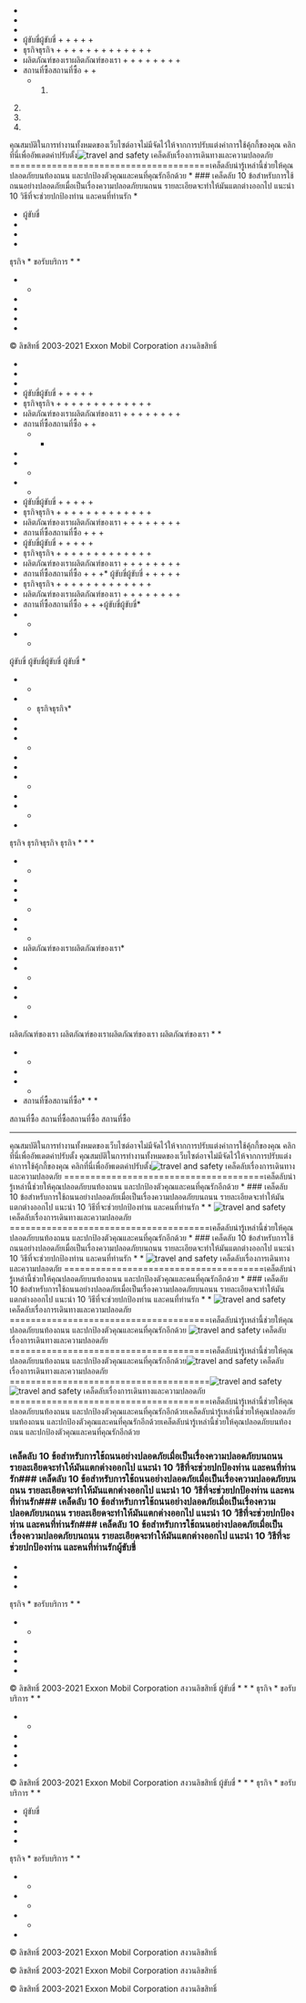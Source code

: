 
 
* 
* 
* 
* ผู้ขับขี่ผู้ขับขี่
	+ 
	+
	+ 
	+
	+
* ธุรกิจธุรกิจ
	+ 
	+ 
	+ 
	+
	+ 
	+ 
	+ 
	+
	+ 
	+ 
	+
	+ 
	+
* ผลิตภัณฑ์ของเราผลิตภัณฑ์ของเรา
	+ 
	+ 
	+
	+ 
	+ 
	+
	+ 
	+
* สถานที่ซื้อสถานที่ซื้อ
	+
	+
	+ 1. 
2. 
3. 
4. 
คุณสมบัติในการทำงานทั้งหมดของเว็บไซต์อาจไม่มีจัดไว้ให้จากการปรับแต่งค่าการใช้คุ้กกี้ของคุณ คลิกที่นี่เพื่ออัพเดตค่าปรับตั้ง![travel and safety]() 
เคล็ดลับเรื่องการเดินทางและความปลอดภัย
======================================เคล็ดลับน่ารู้เหล่านี้ช่วยให้คุณปลอดภัยบนท้องถนน และปกป้องตัวคุณและคนที่คุณรักอีกด้วย * ### เคล็ดลับ 10 ข้อสำหรับการใช้ถนนอย่างปลอดภัยเมื่อเป็นเรื่องความปลอดภัยบนถนน รายละเอียดจะทำให้มันแตกต่างออกไป แนะนำ 10 วิธีที่จะช่วยปกป้องท่าน และคนที่ท่านรัก
* 
* ผู้ขับขี่
* 
* 
* 
ธุรกิจ
* 
ขอรับบริการ
* 
* 
* * 
* 
* 
* 
* 

© ลิขสิทธิ์ 2003-2021 Exxon Mobil Corporation สงวนลิขสิทธิ์ 
 
* 
* 
* 
* ผู้ขับขี่ผู้ขับขี่
	+ 
	+
	+ 
	+
	+
* ธุรกิจธุรกิจ
	+ 
	+ 
	+ 
	+
	+ 
	+ 
	+ 
	+
	+ 
	+ 
	+
	+ 
	+
* ผลิตภัณฑ์ของเราผลิตภัณฑ์ของเรา
	+ 
	+ 
	+
	+ 
	+ 
	+
	+ 
	+
* สถานที่ซื้อสถานที่ซื้อ
	+
	+
	+  * 
* 
* * 
* * 
* ผู้ขับขี่ผู้ขับขี่
	+ 
	+
	+ 
	+
	+
* ธุรกิจธุรกิจ
	+ 
	+ 
	+ 
	+
	+ 
	+ 
	+ 
	+
	+ 
	+ 
	+
	+ 
	+
* ผลิตภัณฑ์ของเราผลิตภัณฑ์ของเรา
	+ 
	+ 
	+
	+ 
	+ 
	+
	+ 
	+
* สถานที่ซื้อสถานที่ซื้อ
	+
	+
	+
* ผู้ขับขี่ผู้ขับขี่
	+ 
	+
	+ 
	+
	+
* ธุรกิจธุรกิจ
	+ 
	+ 
	+ 
	+
	+ 
	+ 
	+ 
	+
	+ 
	+ 
	+
	+ 
	+
* ผลิตภัณฑ์ของเราผลิตภัณฑ์ของเรา
	+ 
	+ 
	+
	+ 
	+ 
	+
	+ 
	+
* สถานที่ซื้อสถานที่ซื้อ
	+
	+
	+* ผู้ขับขี่ผู้ขับขี่
	+ 
	+
	+ 
	+
	+
* ธุรกิจธุรกิจ
	+ 
	+ 
	+ 
	+
	+ 
	+ 
	+ 
	+
	+ 
	+ 
	+
	+ 
	+
* ผลิตภัณฑ์ของเราผลิตภัณฑ์ของเรา
	+ 
	+ 
	+
	+ 
	+ 
	+
	+ 
	+
* สถานที่ซื้อสถานที่ซื้อ
	+
	+
	+ผู้ขับขี่ผู้ขับขี่* 
* * 
* * 
 
ผู้ขับขี่
ผู้ขับขี่ผู้ขับขี่
ผู้ขับขี่
* 
* * 
* * ธุรกิจธุรกิจ* 
* 
* 
* * 
* 
* 
* * 
* 
* * 
* 
 
ธุรกิจ
ธุรกิจธุรกิจ
ธุรกิจ
* 
* 
* 
* * 
* 
* 
* * 
* 
* * 
* ผลิตภัณฑ์ของเราผลิตภัณฑ์ของเรา* 
* 
* * 
* 
* * 
* 
 
ผลิตภัณฑ์ของเรา
ผลิตภัณฑ์ของเราผลิตภัณฑ์ของเรา
ผลิตภัณฑ์ของเรา
* 
* 
* * 
* 
* * 
* สถานที่ซื้อสถานที่ซื้อ* * * 
 
สถานที่ซื้อ
สถานที่ซื้อสถานที่ซื้อ
สถานที่ซื้อ
* * *  
คุณสมบัติในการทำงานทั้งหมดของเว็บไซต์อาจไม่มีจัดไว้ให้จากการปรับแต่งค่าการใช้คุ้กกี้ของคุณ คลิกที่นี่เพื่ออัพเดตค่าปรับตั้ง
คุณสมบัติในการทำงานทั้งหมดของเว็บไซต์อาจไม่มีจัดไว้ให้จากการปรับแต่งค่าการใช้คุ้กกี้ของคุณ คลิกที่นี่เพื่ออัพเดตค่าปรับตั้ง![travel and safety]() 
เคล็ดลับเรื่องการเดินทางและความปลอดภัย
======================================เคล็ดลับน่ารู้เหล่านี้ช่วยให้คุณปลอดภัยบนท้องถนน และปกป้องตัวคุณและคนที่คุณรักอีกด้วย * ### เคล็ดลับ 10 ข้อสำหรับการใช้ถนนอย่างปลอดภัยเมื่อเป็นเรื่องความปลอดภัยบนถนน รายละเอียดจะทำให้มันแตกต่างออกไป แนะนำ 10 วิธีที่จะช่วยปกป้องท่าน และคนที่ท่านรัก
* 
* 
![travel and safety]() 
เคล็ดลับเรื่องการเดินทางและความปลอดภัย
======================================เคล็ดลับน่ารู้เหล่านี้ช่วยให้คุณปลอดภัยบนท้องถนน และปกป้องตัวคุณและคนที่คุณรักอีกด้วย * ### เคล็ดลับ 10 ข้อสำหรับการใช้ถนนอย่างปลอดภัยเมื่อเป็นเรื่องความปลอดภัยบนถนน รายละเอียดจะทำให้มันแตกต่างออกไป แนะนำ 10 วิธีที่จะช่วยปกป้องท่าน และคนที่ท่านรัก
* 
* 
![travel and safety]() 
เคล็ดลับเรื่องการเดินทางและความปลอดภัย
======================================เคล็ดลับน่ารู้เหล่านี้ช่วยให้คุณปลอดภัยบนท้องถนน และปกป้องตัวคุณและคนที่คุณรักอีกด้วย * ### เคล็ดลับ 10 ข้อสำหรับการใช้ถนนอย่างปลอดภัยเมื่อเป็นเรื่องความปลอดภัยบนถนน รายละเอียดจะทำให้มันแตกต่างออกไป แนะนำ 10 วิธีที่จะช่วยปกป้องท่าน และคนที่ท่านรัก
* 
* 
![travel and safety]() 
เคล็ดลับเรื่องการเดินทางและความปลอดภัย
======================================เคล็ดลับน่ารู้เหล่านี้ช่วยให้คุณปลอดภัยบนท้องถนน และปกป้องตัวคุณและคนที่คุณรักอีกด้วย ![travel and safety]() 
เคล็ดลับเรื่องการเดินทางและความปลอดภัย
======================================เคล็ดลับน่ารู้เหล่านี้ช่วยให้คุณปลอดภัยบนท้องถนน และปกป้องตัวคุณและคนที่คุณรักอีกด้วย![travel and safety]() 
เคล็ดลับเรื่องการเดินทางและความปลอดภัย
======================================![travel and safety]() ![travel and safety]() เคล็ดลับเรื่องการเดินทางและความปลอดภัย
======================================เคล็ดลับน่ารู้เหล่านี้ช่วยให้คุณปลอดภัยบนท้องถนน และปกป้องตัวคุณและคนที่คุณรักอีกด้วยเคล็ดลับน่ารู้เหล่านี้ช่วยให้คุณปลอดภัยบนท้องถนน และปกป้องตัวคุณและคนที่คุณรักอีกด้วยเคล็ดลับน่ารู้เหล่านี้ช่วยให้คุณปลอดภัยบนท้องถนน และปกป้องตัวคุณและคนที่คุณรักอีกด้วย
### เคล็ดลับ 10 ข้อสำหรับการใช้ถนนอย่างปลอดภัยเมื่อเป็นเรื่องความปลอดภัยบนถนน รายละเอียดจะทำให้มันแตกต่างออกไป แนะนำ 10 วิธีที่จะช่วยปกป้องท่าน และคนที่ท่านรัก### เคล็ดลับ 10 ข้อสำหรับการใช้ถนนอย่างปลอดภัยเมื่อเป็นเรื่องความปลอดภัยบนถนน รายละเอียดจะทำให้มันแตกต่างออกไป แนะนำ 10 วิธีที่จะช่วยปกป้องท่าน และคนที่ท่านรัก### เคล็ดลับ 10 ข้อสำหรับการใช้ถนนอย่างปลอดภัยเมื่อเป็นเรื่องความปลอดภัยบนถนน รายละเอียดจะทำให้มันแตกต่างออกไป แนะนำ 10 วิธีที่จะช่วยปกป้องท่าน และคนที่ท่านรัก### เคล็ดลับ 10 ข้อสำหรับการใช้ถนนอย่างปลอดภัยเมื่อเป็นเรื่องความปลอดภัยบนถนน รายละเอียดจะทำให้มันแตกต่างออกไป แนะนำ 10 วิธีที่จะช่วยปกป้องท่าน และคนที่ท่านรักผู้ขับขี่
* 
* 
* 
ธุรกิจ
* 
ขอรับบริการ
* 
* 
* * 
* 
* 
* 
* 

© ลิขสิทธิ์ 2003-2021 Exxon Mobil Corporation สงวนลิขสิทธิ์ ผู้ขับขี่
* 
* 
* 
ธุรกิจ
* 
ขอรับบริการ
* 
* 
* * 
* 
* 
* 
* 

© ลิขสิทธิ์ 2003-2021 Exxon Mobil Corporation สงวนลิขสิทธิ์ 
ผู้ขับขี่
* 
* 
* 
ธุรกิจ
* 
ขอรับบริการ
* 
* 
* ผู้ขับขี่
* 
* 
* 
ธุรกิจ
* 
ขอรับบริการ
* 
* 
* * 
* * 
* * 
* 
© ลิขสิทธิ์ 2003-2021 Exxon Mobil Corporation สงวนลิขสิทธิ์ 

© ลิขสิทธิ์ 2003-2021 Exxon Mobil Corporation สงวนลิขสิทธิ์ 

© ลิขสิทธิ์ 2003-2021 Exxon Mobil Corporation สงวนลิขสิทธิ์ 